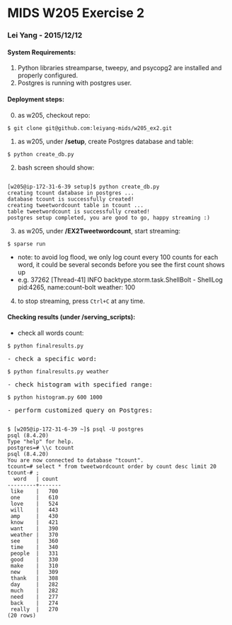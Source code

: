 # MIDS W205 Exercise 2

### Lei Yang - 2015/12/12

#### System Requirements:
1. Python libraries streamparse, tweepy, and psycopg2 are installed and properly configured.
2. Postgres is running with postgres user.

#### Deployment steps:
0. as w205, checkout repo:
<pre><code>$ git clone git@github.com:leiyang-mids/w205_ex2.git </code></pre>
1. as w205, under **/setup**, create Postgres database and table:
<pre><code>$ python create_db.py</code></pre>
2. bash screen should show:
<pre><code>
[w205@ip-172-31-6-39 setup]$ python create_db.py
creating tcount database in postgres ...
database tcount is successfully created!
creating tweetwordcount table in tcount ...
table tweetwordcount is successfully created!
postgres setup completed, you are good to go, happy streaming :)
</code></pre>
3. as w205, under **/EX2Tweetwordcount**, start streaming:
<pre><code>$ sparse run </code></pre>
 - note: to avoid log flood, we only log count every 100 counts for each word, it could be several seconds before you see the first count shows up
 - e.g. 37262 [Thread-41] INFO  backtype.storm.task.ShellBolt - ShellLog pid:4265, name:count-bolt weather: 100
4. to stop streaming, press <code>Ctrl+C</code> at any time.

#### Checking results (under **/serving_scripts**):
- check all words count:
<pre><code>$ python finalresults.py </code><pre>
- check a specific word:
<pre><code>$ python finalresults.py weather </code><pre>
- check histogram with specified range:
<pre><code>$ python histogram.py 600 1000 </code><pre>
- perform customized query on Postgres:
<pre><code>
$ [w205@ip-172-31-6-39 ~]$ psql -U postgres
psql (8.4.20)
Type "help" for help.
postgres=# \\c tcount
psql (8.4.20)
You are now connected to database "tcount".
tcount=# select * from tweetwordcount order by count desc limit 20
tcount-# ;
  word   | count
---------+-------
 like    |   700
 one     |   610
 love    |   524
 will    |   443
 amp     |   430
 know    |   421
 want    |   390
 weather |   370
 see     |   360
 time    |   340
 people  |   331
 good    |   330
 make    |   310
 new     |   309
 thank   |   308
 day     |   282
 much    |   282
 need    |   277
 back    |   274
 really  |   270
(20 rows)
</code><pre>
